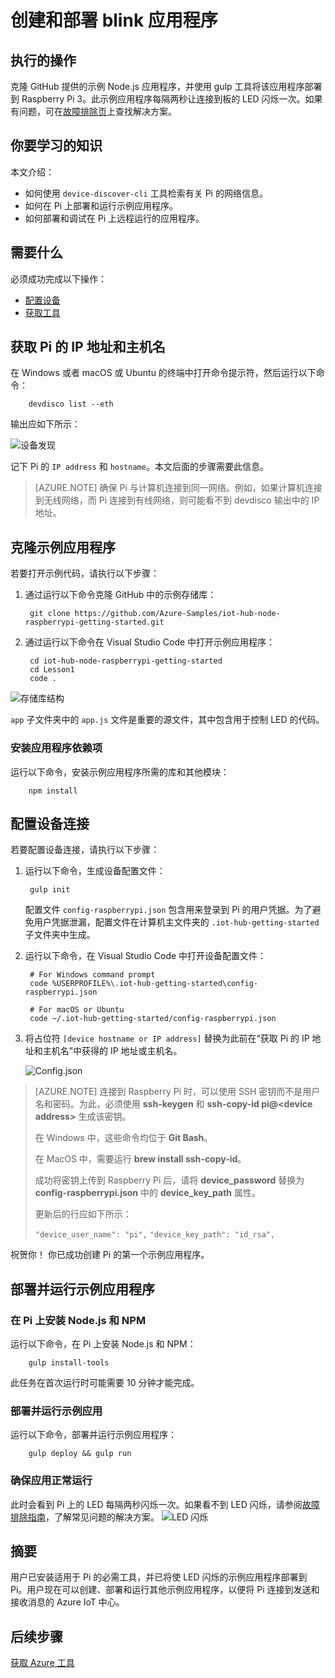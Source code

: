 <properties
    pageTitle="创建和部署 blink 应用程序 | Azure"
    description="克隆 GitHub 提供的示例 Node.js 应用程序，并使用 gulp 将此应用程序部署到 Raspberry Pi 3 开发板。此示例应用程序每隔两秒让连接到板的 LED 闪烁一次。"
    services="iot-hub"
    documentationcenter=""
    author="shizn"
    manager="timlt"
    tags=""
    keywords="raspberry pi led 闪烁, 使用 raspberry pi 的闪烁 led" />
<tags
    ms.assetid="a5a03a57-fe86-416f-90ff-6eca17775842"
    ms.service="iot-hub"
    ms.devlang="node"
    ms.topic="article"
    ms.tgt_pltfrm="na"
    ms.workload="na"
    ms.date="3/21/2017"
    wacn.date="05/08/2017"
    ms.author="xshi" />  


# 创建和部署 blink 应用程序
## 执行的操作
克隆 GitHub 提供的示例 Node.js 应用程序，并使用 gulp 工具将该应用程序部署到 Raspberry Pi 3。此示例应用程序每隔两秒让连接到板的 LED 闪烁一次。如果有问题，可在[故障排除页](/documentation/articles/iot-hub-raspberry-pi-kit-node-troubleshooting/)上查找解决方案。

## 你要学习的知识
本文介绍：

* 如何使用 `device-discover-cli` 工具检索有关 Pi 的网络信息。
* 如何在 Pi 上部署和运行示例应用程序。
* 如何部署和调试在 Pi 上远程运行的应用程序。

## 需要什么
必须成功完成以下操作：

* [配置设备](/documentation/articles/iot-hub-raspberry-pi-kit-node-lesson1-configure-your-device/)
* [获取工具](/documentation/articles/iot-hub-raspberry-pi-kit-node-lesson1-get-the-tools-win32/)

## 获取 Pi 的 IP 地址和主机名
在 Windows 或者 macOS 或 Ubuntu 的终端中打开命令提示符，然后运行以下命令：

        devdisco list --eth

输出应如下所示：

![设备发现](./media/iot-hub-raspberry-pi-lessons/lesson1/device_discovery.png)  


记下 Pi 的 `IP address` 和 `hostname`。本文后面的步骤需要此信息。

> [AZURE.NOTE] 确保 Pi 与计算机连接到同一网络。例如，如果计算机连接到无线网络，而 Pi 连接到有线网络，则可能看不到 devdisco 输出中的 IP 地址。
> 
> 

## 克隆示例应用程序
若要打开示例代码，请执行以下步骤：

1. 通过运行以下命令克隆 GitHub 中的示例存储库：
   
        git clone https://github.com/Azure-Samples/iot-hub-node-raspberrypi-getting-started.git

2. 通过运行以下命令在 Visual Studio Code 中打开示例应用程序：
   

        cd iot-hub-node-raspberrypi-getting-started
        cd Lesson1
        code .


![存储库结构](./media/iot-hub-raspberry-pi-lessons/lesson1/vscode-blink-mac.png)  


`app` 子文件夹中的 `app.js` 文件是重要的源文件，其中包含用于控制 LED 的代码。

### 安装应用程序依赖项
运行以下命令，安装示例应用程序所需的库和其他模块：


        npm install


## 配置设备连接
若要配置设备连接，请执行以下步骤：

1. 运行以下命令，生成设备配置文件：
   
        gulp init
   
    配置文件 `config-raspberrypi.json` 包含用来登录到 Pi 的用户凭据。为了避免用户凭据泄漏，配置文件在计算机主文件夹的 `.iot-hub-getting-started` 子文件夹中生成。
    
2. 运行以下命令，在 Visual Studio Code 中打开设备配置文件：
   

        # For Windows command prompt
        code %USERPROFILE%\.iot-hub-getting-started\config-raspberrypi.json
       
        # For macOS or Ubuntu
        code ~/.iot-hub-getting-started/config-raspberrypi.json
    
3. 将占位符 `[device hostname or IP address]` 替换为此前在“获取 Pi 的 IP 地址和主机名”中获得的 IP 地址或主机名。
   
    ![Config.json](./media/iot-hub-raspberry-pi-lessons/lesson1/vscode-config-mac.png)  


> [AZURE.NOTE]
连接到 Raspberry Pi 时，可以使用 SSH 密钥而不是用户名和密码。为此，必须使用 **ssh-keygen** 和 **ssh-copy-id pi@\<device address\>** 生成该密钥。
>
> 在 Windows 中，这些命令均位于 **Git Bash**。
>
> 在 MacOS 中，需要运行 **brew install ssh-copy-id**。
>
> 成功将密钥上传到 Raspberry Pi 后，请将 **device\_password** 替换为 **config-raspberrypi.json** 中的 **device\_key\_path** 属性。
>
> 更新后的行应如下所示：
> 
>`"device_user_name": "pi",`
>`"device_key_path": "id_rsa",`
> 

祝贺你！ 你已成功创建 Pi 的第一个示例应用程序。

## 部署并运行示例应用程序
### 在 Pi 上安装 Node.js 和 NPM
运行以下命令，在 Pi 上安装 Node.js 和 NPM：


        gulp install-tools


此任务在首次运行时可能需要 10 分钟才能完成。

### 部署并运行示例应用
运行以下命令，部署并运行示例应用程序：


        gulp deploy && gulp run


### 确保应用正常运行
此时会看到 Pi 上的 LED 每隔两秒闪烁一次。如果看不到 LED 闪烁，请参阅[故障排除指南](/documentation/articles/iot-hub-raspberry-pi-kit-node-troubleshooting/)，了解常见问题的解决方案。
![LED 闪烁](./media/iot-hub-raspberry-pi-lessons/lesson1/led_blinking.jpg)

## 摘要
用户已安装适用于 Pi 的必需工具，并已将使 LED 闪烁的示例应用程序部署到 Pi。用户现在可以创建、部署和运行其他示例应用程序，以便将 Pi 连接到发送和接收消息的 Azure IoT 中心。

## 后续步骤
[获取 Azure 工具](/documentation/articles/iot-hub-raspberry-pi-kit-node-lesson2-get-azure-tools-win32/)

<!---HONumber=Mooncake_0109_2017-->
<!--Update_Description: add AZURE.NOTE of connecting to Raspberry Pi using SSH instead of username and password-->